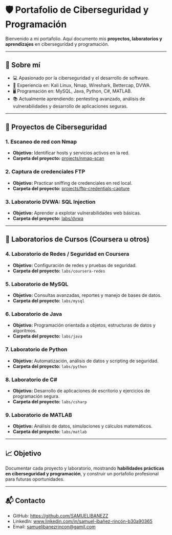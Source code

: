 # 🛡️ Portafolio de Ciberseguridad y Programación

Bienvenido a mi portafolio. Aquí documento mis **proyectos, laboratorios y aprendizajes** en ciberseguridad y programación.

---

## 👤 Sobre mí
- 💻 Apasionado por la ciberseguridad y el desarrollo de software.  
- 🔐 Experiencia en: Kali Linux, Nmap, Wireshark, Bettercap, DVWA.  
- 🖥️ Programación en: MySQL, Java, Python, C#, MATLAB.  
- 📚 Actualmente aprendiendo: pentesting avanzado, análisis de vulnerabilidades y desarrollo de aplicaciones seguras.  

---

## 📂 Proyectos de Ciberseguridad

### 1. Escaneo de red con Nmap
- **Objetivo:** Identificar hosts y servicios activos en la red.  
- **Carpeta del proyecto:** [projects/nmap-scan](projects/nmap-scan/README.md)  

### 2. Captura de credenciales FTP
- **Objetivo:** Practicar sniffing de credenciales en red local.  
- **Carpeta del proyecto:** [projects/ftp-credentials-capture](projects/ftp-credentials-capture/README.md)  

### 3. Laboratorio DVWA: SQL Injection
- **Objetivo:** Aprender a explotar vulnerabilidades web básicas.  
- **Carpeta del proyecto:** [labs/dvwa](labs/dvwa/README.md)  

---

## 📂 Laboratorios de Cursos (Coursera u otros)

### 4. Laboratorio de Redes / Seguridad en Coursera
- **Objetivo:** Configuración de redes y pruebas de seguridad.  
- **Carpeta del proyecto:** `labs/coursera-redes`  

### 5. Laboratorio de MySQL
- **Objetivo:** Consultas avanzadas, reportes y manejo de bases de datos.  
- **Carpeta del proyecto:** `labs/mysql`  

### 6. Laboratorio de Java
- **Objetivo:** Programación orientada a objetos, estructuras de datos y algoritmos.  
- **Carpeta del proyecto:** `labs/java`  

### 7. Laboratorio de Python
- **Objetivo:** Automatización, análisis de datos y scripting de seguridad.  
- **Carpeta del proyecto:** `labs/python`  

### 8. Laboratorio de C#
- **Objetivo:** Desarrollo de aplicaciones de escritorio y ejercicios de programación segura.  
- **Carpeta del proyecto:** `labs/csharp`  

### 9. Laboratorio de MATLAB
- **Objetivo:** Análisis de datos, simulaciones y cálculos matemáticos.  
- **Carpeta del proyecto:** `labs/matlab`  

---

## 📈 Objetivo
Documentar cada proyecto y laboratorio, mostrando **habilidades prácticas en ciberseguridad y programación**, y construir un portafolio profesional para futuras oportunidades.  

---

## 📬 Contacto
- GitHub: https://github.com/SAMUELIBANEZZ
- LinkedIn: www.linkedin.com/in/samuel-ibañez-rincón-b30a90365 
- Email: samuelibanezrincon@gamil.com
